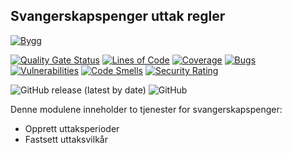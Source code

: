 Svangerskapspenger uttak regler
----------------------------
[![Bygg](https://github.com/navikt/svp-uttak/actions/workflows/build.yml/badge.svg)](https://github.com/navikt/svp-uttak/actions/workflows/build.yml)

[![Quality Gate Status](https://sonarcloud.io/api/project_badges/measure?project=navikt_svp-uttak&metric=alert_status)](https://sonarcloud.io/dashboard?id=navikt_svp-uttak)
[![Lines of Code](https://sonarcloud.io/api/project_badges/measure?project=navikt_svp-uttak&metric=ncloc)](https://sonarcloud.io/summary/new_code?id=navikt_svp-uttak)
[![Coverage](https://sonarcloud.io/api/project_badges/measure?project=navikt_svp-uttak&metric=coverage)](https://sonarcloud.io/summary/new_code?id=navikt_svp-uttak)
[![Bugs](https://sonarcloud.io/api/project_badges/measure?project=navikt_svp-uttak&metric=bugs)](https://sonarcloud.io/dashboard?id=navikt_svp-uttak)
[![Vulnerabilities](https://sonarcloud.io/api/project_badges/measure?project=navikt_svp-uttak&metric=vulnerabilities)](https://sonarcloud.io/summary/new_code?id=navikt_svp-uttak)
[![Code Smells](https://sonarcloud.io/api/project_badges/measure?project=navikt_svp-uttak&metric=code_smells)](https://sonarcloud.io/summary/new_code?id=navikt_svp-uttak)
[![Security Rating](https://sonarcloud.io/api/project_badges/measure?project=navikt_svp-uttak&metric=security_rating)](https://sonarcloud.io/summary/new_code?id=navikt_svp-uttak)

![GitHub release (latest by date)](https://img.shields.io/github/v/release/navikt/svp-uttak)
![GitHub](https://img.shields.io/github/license/navikt/svp-uttak)


Denne modulene inneholder to tjenester for svangerskapspenger:
* Opprett uttaksperioder
* Fastsett uttaksvilkår


